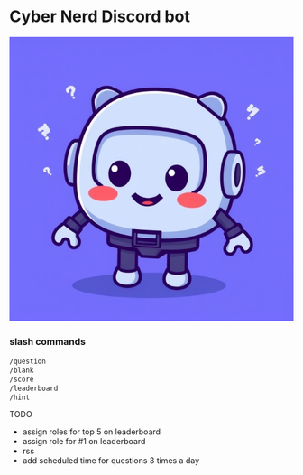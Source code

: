 # Cyber Nerd Discord bot

<div align="center">
  <img src="https://github.com/Infinit3i/cqotd-discord-bot/blob/90e4005d6b0da13ec8f1cb67ff4bda5062bd5ed9/Assets/Discord_JS_Bot.jpeg" alt="Discord Bot" width="600">
</div>

### slash commands

```
/question
/blank
/score
/leaderboard
/hint
```


TODO

- assign roles for top 5 on leaderboard
- assign role for #1 on leaderboard
- rss
- add scheduled time for questions 3 times a day
